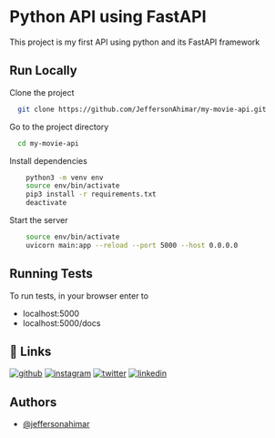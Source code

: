 
# Python API using FastAPI

This project is my first API using python and its FastAPI framework


## Run Locally

Clone the project

```bash
  git clone https://github.com/JeffersonAhimar/my-movie-api.git
```

Go to the project directory

```bash
  cd my-movie-api
```

Install dependencies

```bash
    python3 -m venv env
    source env/bin/activate
    pip3 install -r requirements.txt
    deactivate
```

Start the server

```bash
    source env/bin/activate
    uvicorn main:app --reload --port 5000 --host 0.0.0.0
```


## Running Tests

To run tests, in your browser enter to
- localhost:5000
- localhost:5000/docs

## 🔗 Links
[![github](https://img.shields.io/badge/GitHub-100000?style=for-the-badge&logo=github&logoColor=white)](https://github.com/JeffersonAhimar)
[![instagram](https://img.shields.io/badge/Instagram-E4405F?style=for-the-badge&logo=instagram&logoColor=white)](https://www.instagram.com/jeffersonahimar/)
[![twitter](https://img.shields.io/badge/twitter-1DA1F2?style=for-the-badge&logo=twitter&logoColor=white)](https://twitter.com/JeffersonAhimar)
[![linkedin](https://img.shields.io/badge/linkedin-0A66C2?style=for-the-badge&logo=linkedin&logoColor=white)](https://www.linkedin.com/in/jefferson-ahimar-huaman-perez-45a642249/)



## Authors

- [@jeffersonahimar](https://github.com/JeffersonAhimar)